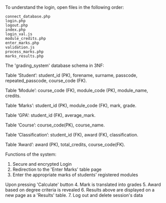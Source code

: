 To understand the login, open files in the following order:

    connect_database.php
    login.php
    logout.php
    index.php
    login_val.js
    module_credits.php
    enter_marks.php
    validation.js
    process_marks.php
    marks_results.php



The 'grading_system' database schema in 3NF:

Table ‘Student’:
student_id (PK), forename, surname,  passcode, repeated_passcode, course_code (FK).

Table ‘Module’:
course_code (FK), module_code (PK), module_name, credits.

Table ‘Marks’:
student_id (PK), module_code (FK), mark, grade.

Table ‘GPA’:
student_id (FK), average_mark.

Table ‘Course’:
course_code(PK), course_name.

Table ‘Classification’:
student_id (FK), award (FK), classification.

Table ‘Award’:
award (PK), total_credits, course_code(FK).


Functions of the system:
1. Secure and encrypted Login
2. Redirection to the 'Enter Marks' table page
3. Enter the appropriate marks of students' registered modules

Upon pressing 'Calculate' button
4. Mark is translated into grades
5. Award based on degree criteria is revealed
6. Results above are displayed on a new page as a 'Results' table.
7. Log out and delete session's data
